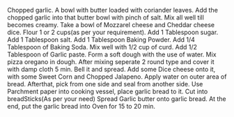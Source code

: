 Chopped garlic.
A bowl with butter loaded with coriander leaves.
Add the chopped garlic into that butter bowl with pinch of salt.
Mix all well till becomes creamy.
Take a bowl of Mozzarel cheese and Cheddar cheese dice.
Flour 1 or 2 cups(as per your requirement).
Add 1 Tablespoon sugar.
Add 1 Tablespoon salt.
Add 1 Tablespoon Baking Powder.
Add 1/4 Tablespoon of Baking Soda.
Mix well with 1/2 cup of curd.
Add 1/2 Tablespoon of Garlic paste.
Form a soft dough with the use of water.
Mix pizza oregano in dough.
After mixing seperate 2 round type and cover it with damp cloth 5 min.
Bell it and spread.
Add some Dice cheese onto it, with some Sweet Corn and Chopped Jalapeno.
Apply water on outer area of bread.
Afterthat, pick from one side and seal from another side.
Use Parchment paper into cooking vessel, place garlic bread to it.
Cut into breadSticks(As per your need)
Spread Garlic butter onto garlic bread.
At the end, put the garlic bread into Oven for 15 to 20 min.